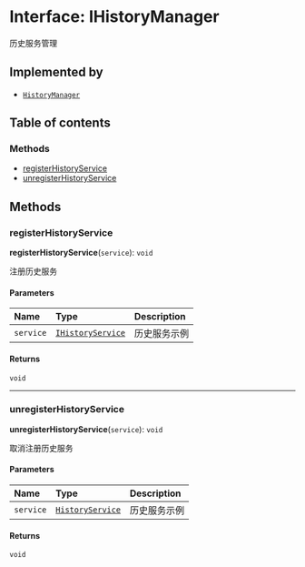 # Interface: IHistoryManager

历史服务管理

## Implemented by

* [`HistoryManager`](/auto-docs/free-history-plugin/classes/HistoryManager.md)

## Table of contents

### Methods

* [registerHistoryService](/auto-docs/free-history-plugin/interfaces/IHistoryManager.md#registerhistoryservice)
* [unregisterHistoryService](/auto-docs/free-history-plugin/interfaces/IHistoryManager.md#unregisterhistoryservice)

## Methods

### registerHistoryService

**registerHistoryService**(`service`): `void`

注册历史服务

#### Parameters

| Name | Type | Description |
| :------ | :------ | :------ |
| `service` | [`IHistoryService`](/auto-docs/free-history-plugin/interfaces/IHistoryService.md) | 历史服务示例 |

#### Returns

`void`

***

### unregisterHistoryService

**unregisterHistoryService**(`service`): `void`

取消注册历史服务

#### Parameters

| Name | Type | Description |
| :------ | :------ | :------ |
| `service` | [`HistoryService`](/auto-docs/free-history-plugin/classes/HistoryService.md) | 历史服务示例 |

#### Returns

`void`
